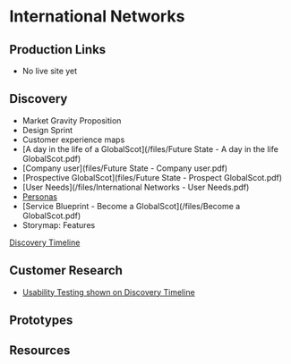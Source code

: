 # International Networks

## Production Links
- No live site yet


## Discovery
- Market Gravity Proposition
- Design Sprint
- Customer experience maps
- [A day in the life of a GlobalScot](/files/Future State - A day in the life GlobalScot.pdf)
- [Company user](files/Future State - Company user.pdf)
- [Prospective GlobalScot](files/Future State - Prospect GlobalScot.pdf)
- [User Needs](/files/International Networks - User Needs.pdf)
- [Personas](/files/Scotland_PLC_Personas.pdf)
- [Service Blueprint - Become a GlobalScot](/files/Become a GlobalScot.pdf)
- Storymap: Features  

[Discovery Timeline](timeline)

## Customer Research
- [Usability Testing shown on Discovery Timeline](timeline)

## Prototypes

## Resources
